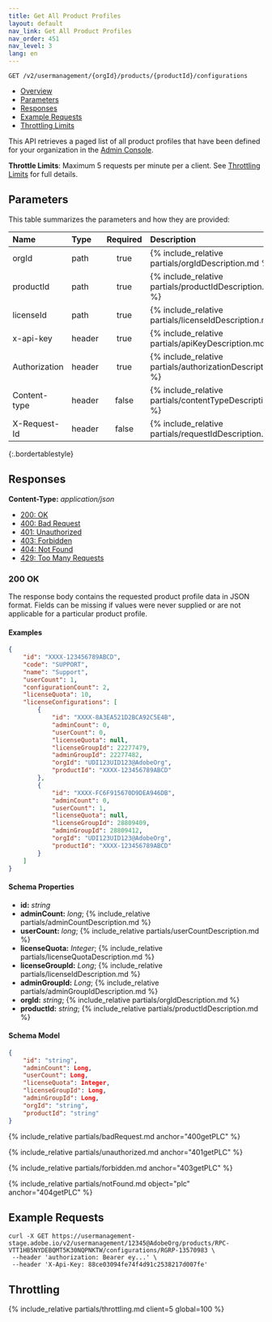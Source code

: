 ```yaml
---
title: Get All Product Profiles 
layout: default
nav_link: Get All Product Profiles
nav_order: 451
nav_level: 3
lang: en
---
```


```
GET /v2/usermanagement/{orgId}/products/{productId}/configurations
```

* [Overview](#intro)
* [Parameters](#parameters)
* [Responses](#responses)
* [Example Requests](#exampleRequests)
* [Throttling Limits](#throttle)

<a name="intro" class="api-ref-subtitle"></a>
This API retrieves a paged list of all product profiles that have been defined for your organization in the [Admin Console](https://adminconsole.adobe.com/enterprise/).

__Throttle Limits__: Maximum 5 requests per minute per a client. See [Throttling Limits](#throttle) for full details.

## <a name="parameters" class="api-ref-subtitle">Parameters</a>

This table summarizes the parameters and how they are provided:

| Name | Type | Required | Description |
| :---- | :------ | :---: | :------ |
| orgId | path | true | {% include_relative partials/orgIdDescription.md %} |
| productId | path | true | {% include_relative partials/productIdDescription.md %} |
| licenseId | path | true | {% include_relative partials/licenseIdDescription.md %} |
| x-api-key | header | true | {% include_relative partials/apiKeyDescription.md %} |
| Authorization | header | true | {% include_relative partials/authorizationDescription.md %} |
| Content-type | header | false | {% include_relative partials/contentTypeDescription.md %} |
| X-Request-Id | header | false | {% include_relative partials/requestIdDescription.md %} |
{:.bordertablestyle}

## <a name="responses" class="api-ref-subtitle">Responses</a>

__Content-Type:__ _application/json_

- [200: OK](#200getPLC)
- [400: Bad Request](#400getPLC)
- [401: Unauthorized](#401getPLC)
- [403: Forbidden](#403getPLC)
- [404: Not Found](#404getPLC)
- [429: Too Many Requests](#throttle)

### <a name="200getPLC" class="api-ref-subtitle">200 OK</a>
The response body contains the requested product profile data in JSON format. Fields can be missing if values were never supplied or are not applicable for a particular product profile.

#### Examples

```json
{
    "id": "XXXX-123456789ABCD",
    "code": "SUPPORT",
    "name": "Support",
    "userCount": 1,
    "configurationCount": 2,
    "licenseQuota": 10,
    "licenseConfigurations": [
        {
            "id": "XXXX-8A3EA521D2BCA92C5E4B",
            "adminCount": 0,
            "userCount": 0,
            "licenseQuota": null,
            "licenseGroupId": 22277479,
            "adminGroupId": 22277482,
            "orgId": "UDI123UID123@AdobeOrg",
            "productId": "XXXX-123456789ABCD"
        },
        {
            "id": "XXXX-FC6F915670D9DEA946DB",
            "adminCount": 0,
            "userCount": 1,
            "licenseQuota": null,
            "licenseGroupId": 28809409,
            "adminGroupId": 28809412,
            "orgId": "UDI123UID123@AdobeOrg",
            "productId": "XXXX-123456789ABCD"
        }
    ]
}
```

#### Schema Properties

- __id:__ _string_
- __adminCount:__ _long_; {% include_relative partials/adminCountDescription.md %}  
- __userCount:__ _long_; {% include_relative partials/userCountDescription.md %}  
- __licenseQuota:__ _Integer_; {% include_relative partials/licenseQuotaDescription.md %}  
- __licenseGroupId:__ _Long_; {% include_relative partials/licenseIdDescription.md %}  
- __adminGroupId:__ _Long_; {% include_relative partials/adminGroupIdDescription.md %}  
- __orgId:__ _string_; {% include_relative partials/orgIdDescription.md %}  
- __productId:__ _string_; {% include_relative partials/productIdDescription.md %}  

#### Schema Model

```json
{
    "id": "string",
    "adminCount": Long,
    "userCount": Long,
    "licenseQuota": Integer,
    "licenseGroupId": Long,
    "adminGroupId": Long,
    "orgId": "string",
    "productId": "string"
}
```

{% include_relative partials/badRequest.md anchor="400getPLC" %}

{% include_relative partials/unauthorized.md anchor="401getPLC" %}

{% include_relative partials/forbidden.md anchor="403getPLC" %}

{% include_relative partials/notFound.md object="plc" anchor="404getPLC" %}

## <a name="exampleRequests" class="api-ref-subtitle">Example Requests</a>
```
curl -X GET https://usermanagement-stage.adobe.io/v2/usermanagement/12345@AdobeOrg/products/RPC-VTT1HB5NYDEBQMT5K30NQPNKTW/configurations/RGRP-13570983 \
 --header 'authorization: Bearer ey...' \
 --header 'X-Api-Key: 88ce03094fe74f4d91c2538217d007fe'
```

## <a name="throttle" class="api-ref-subtitle">Throttling</a>

{% include_relative partials/throttling.md client=5 global=100 %}
